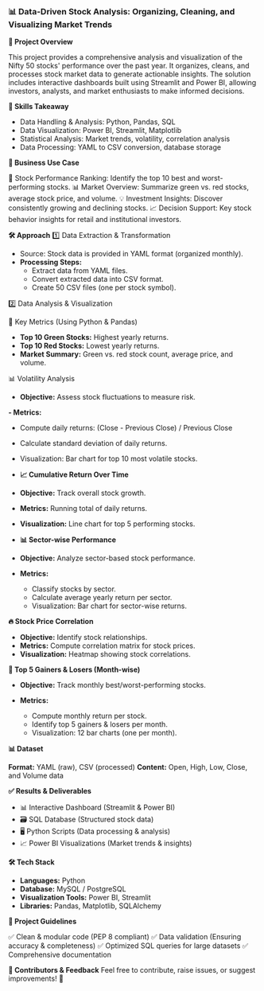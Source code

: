 

### 📊 Data-Driven Stock Analysis: Organizing, Cleaning, and Visualizing Market Trends

**📌 Project Overview**

This project provides a comprehensive analysis and visualization of the Nifty 50 stocks' performance over the past year. It organizes, cleans, and processes stock market data to generate actionable insights. The solution includes interactive dashboards built using Streamlit and Power BI, allowing investors, analysts, and market enthusiasts to make informed decisions.

**🚀 Skills Takeaway**

- Data Handling & Analysis: Python, Pandas, SQL
- Data Visualization: Power BI, Streamlit, Matplotlib
- Statistical Analysis: Market trends, volatility, correlation analysis
- Data Processing: YAML to CSV conversion, database storage

**🎯 Business Use Case**

📌 Stock Performance Ranking: Identify the top 10 best and worst-performing stocks.
📊 Market Overview: Summarize green vs. red stocks, average stock price, and volume.
💡 Investment Insights: Discover consistently growing and declining stocks.
📈 Decision Support: Key stock behavior insights for retail and institutional investors.

**🛠️ Approach**
1️⃣ Data Extraction & Transformation

- Source: Stock data is provided in YAML format (organized monthly).
- **Processing Steps:**
  - Extract data from YAML files.
  - Convert extracted data into CSV format.
  - Create 50 CSV files (one per stock symbol).

2️⃣ Data Analysis & Visualization

📌 Key Metrics (Using Python & Pandas)

- **Top 10 Green Stocks:** Highest yearly returns.
- **Top 10 Red Stocks:** Lowest yearly returns.
- **Market Summary:** Green vs. red stock count, average price, and volume.

📊 Volatility Analysis

- **Objective:** Assess stock fluctuations to measure risk.

**- Metrics:**

  - Compute daily returns: (Close - Previous Close) / Previous Close
  - Calculate standard deviation of daily returns.
  - Visualization: Bar chart for top 10 most volatile stocks.
  
- **📈 Cumulative Return Over Time**

- **Objective:** Track overall stock growth.
- **Metrics:** Running total of daily returns.
- **Visualization:** Line chart for top 5 performing stocks.

- **📊 Sector-wise Performance**

- **Objective:** Analyze sector-based stock performance.

- **Metrics:**

  - Classify stocks by sector.
  - Calculate average yearly return per sector.
  - Visualization: Bar chart for sector-wise returns.

**🔥 Stock Price Correlation**

- **Objective:** Identify stock relationships.
- **Metrics:** Compute correlation matrix for stock prices.
- **Visualization:** Heatmap showing stock correlations.

**📆 Top 5 Gainers & Losers (Month-wise)**

- **Objective:** Track monthly best/worst-performing stocks.

- **Metrics:**
  - Compute monthly return per stock.
  - Identify top 5 gainers & losers per month.
  - Visualization: 12 bar charts (one per month).

**📊 Dataset**

**Format:** YAML (raw), CSV (processed)
**Content:** Open, High, Low, Close, and Volume data

**✅ Results & Deliverables**

- 📊 Interactive Dashboard (Streamlit & Power BI)
- 🗃️ SQL Database (Structured stock data)
- 🖥️ Python Scripts (Data processing & analysis)
- 📈 Power BI Visualizations (Market trends & insights)

**🛠️ Tech Stack**

- **Languages:** Python
- **Database:** MySQL / PostgreSQL
- **Visualization Tools:** Power BI, Streamlit
- **Libraries:** Pandas, Matplotlib, SQLAlchemy

**📌 Project Guidelines**

✅ Clean & modular code (PEP 8 compliant)
✅ Data validation (Ensuring accuracy & completeness)
✅ Optimized SQL queries for large datasets
✅ Comprehensive documentation

**🤝 Contributors & Feedback**
Feel free to contribute, raise issues, or suggest improvements! 🚀
